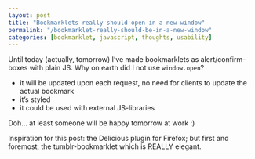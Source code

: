 ```yaml
---
layout: post
title: "Bookmarklets really should open in a new window"
permalink: "/bookmarklet-really-should-be-in-a-new-window"
categories: [bookmarklet, javascript, thoughts, usability]
---
```


Until today (actually, tomorrow) I’ve made bookmarklets as alert/confirm-boxes with plain JS. Why on earth did I not use <code>window.open</code>?
<ul>
	<li>it will be updated upon each request, no need for clients to update the actual bookmark</li>
	<li>it’s styled</li>
	<li>it could be used with external JS-libraries</li>
</ul>
Doh… at least someone will be happy tomorrow at work :)

Inspiration for this post: the Delicious plugin for Firefox; but first and foremost, the tumblr-bookmarklet which is REALLY elegant.
